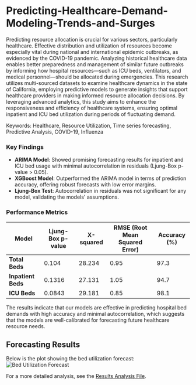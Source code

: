 # Predicting-Healthcare-Demand-Modeling-Trends-and-Surges
Predicting resource allocation is crucial for various sectors, particularly healthcare. Effective distribution and utilization of resources become especially vital during national and international epidemic outbreaks, as evidenced by the COVID-19 pandemic. Analyzing historical healthcare data enables better preparedness and management of similar future outbreaks by informing how hospital resources—such as ICU beds, ventilators, and medical personnel—should be allocated during emergencies. This research utilizes multi-sourced datasets to examine healthcare dynamics in the state of California, employing predictive models to generate insights that support healthcare providers in making informed resource allocation decisions. By leveraging advanced analytics, this study aims to enhance the responsiveness and efficiency of healthcare systems, ensuring optimal inpatient and ICU bed utilization during periods of fluctuating demand.


Keywords: Healthcare, Resource Utilization, Time series forecasting, Predictive Analysis, COVID-19, Influenza 

### Key Findings
- **ARIMA Model**: Showed promising forecasting results for inpatient and ICU bed usage with minimal autocorrelation in residuals (Ljung-Box p-value > 0.05).
- **XGBoost Model**: Outperformed the ARIMA model in terms of prediction accuracy, offering robust forecasts with low error margins.
- **Ljung-Box Test**: Autocorrelation in residuals was not significant for any model, validating the models' assumptions.

### Performance Metrics

| Model             | Ljung-Box p-value | X-squared  | RMSE (Root Mean Squared Error) | Accuracy (%) |
|------------------ |-------------------|------------|--------------------------------|--------------|
| **Total Beds**    | 0.104             | 28.234     | 0.95                           | 97.3         |
| **Inpatient Beds**| 0.1316            | 27.131     | 1.05                           | 94.7         |
| **ICU Beds**      | 0.0843            | 29.181     | 0.85                           | 98.1         |

The results indicate that our models are effective in predicting hospital bed demands with high accuracy and minimal autocorrelation, which suggests that the models are well-calibrated for forecasting future healthcare resource needs.

## Forecasting Results

Below is the plot showing the bed utilization forecast:
![Bed Utilization Forecast](images/plot.png)

For a more detailed analysis, see the [Results Analysis File](results.md).
